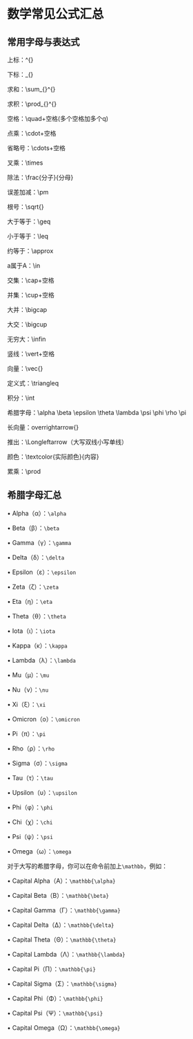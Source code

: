 # 数学常见公式汇总

## 常用字母与表达式

上标：^{}

下标：_{}

求和：\sum_{}^{}

求积：\prod_{}^{}

空格：\quad+空格(多个空格加多个q)

点乘：\cdot+空格

省略号：\cdots+空格

叉乘：\times

除法：\frac{分子}{分母}

误差加减：\pm

根号：\sqrt{}

大于等于：\geq

小于等于：\leq

约等于：\approx

a属于A：\in

交集：\cap+空格

并集：\cup+空格

大并：\bigcap

大交：\bigcup

无穷大：\infin

竖线：\vert+空格

向量：\vec{}

定义式：\triangleq

积分：\int

希腊字母：\alpha \beta \epsilon \theta \lambda \psi \phi \rho \pi

长向量：overrightarrow{}

推出：\Longleftarrow（大写双线小写单线）

颜色：\textcolor{实际颜色}{内容}

累乘：\prod

## 希腊字母汇总


• Alpha（α）：`\alpha`

• Beta（β）：`\beta`

• Gamma（γ）：`\gamma`

• Delta（δ）：`\delta`

• Epsilon（ε）：`\epsilon`

• Zeta（ζ）：`\zeta`

• Eta（η）：`\eta`

• Theta（θ）：`\theta`

• Iota（ι）：`\iota`

• Kappa（κ）：`\kappa`

• Lambda（λ）：`\lambda`

• Mu（μ）：`\mu`

• Nu（ν）：`\nu`

• Xi（ξ）：`\xi`

• Omicron（ο）：`\omicron`

• Pi（π）：`\pi`

• Rho（ρ）：`\rho`

• Sigma（σ）：`\sigma`

• Tau（τ）：`\tau`

• Upsilon（υ）：`\upsilon`

• Phi（φ）：`\phi`

• Chi（χ）：`\chi`

• Psi（ψ）：`\psi`

• Omega（ω）：`\omega`

对于大写的希腊字母，你可以在命令前加上`\mathbb`，例如：


• Capital Alpha（Α）：`\mathbb{\alpha}`

• Capital Beta（Β）：`\mathbb{\beta}`

• Capital Gamma（Γ）：`\mathbb{\gamma}`

• Capital Delta（Δ）：`\mathbb{\delta}`

• Capital Theta（Θ）：`\mathbb{\theta}`

• Capital Lambda（Λ）：`\mathbb{\lambda}`

• Capital Pi（Π）：`\mathbb{\pi}`

• Capital Sigma（Σ）：`\mathbb{\sigma}`

• Capital Phi（Φ）：`\mathbb{\phi}`

• Capital Psi（Ψ）：`\mathbb{\psi}`

• Capital Omega（Ω）：`\mathbb{\omega}`

